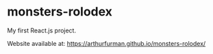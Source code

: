# monsters-rolodex
My first React.js project.

Website available at: https://arthurfurman.github.io/monsters-rolodex/
